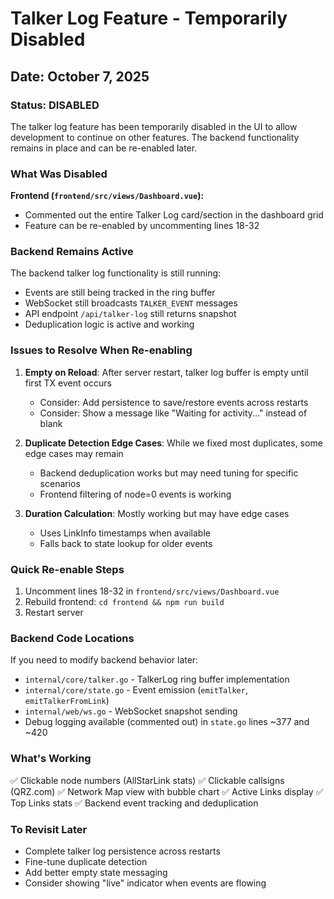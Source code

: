 # Talker Log Feature - Temporarily Disabled

## Date: October 7, 2025

### Status: DISABLED

The talker log feature has been temporarily disabled in the UI to allow development to continue on other features. The backend functionality remains in place and can be re-enabled later.

### What Was Disabled

**Frontend (`frontend/src/views/Dashboard.vue`):**
- Commented out the entire Talker Log card/section in the dashboard grid
- Feature can be re-enabled by uncommenting lines 18-32

### Backend Remains Active

The backend talker log functionality is still running:
- Events are still being tracked in the ring buffer
- WebSocket still broadcasts `TALKER_EVENT` messages
- API endpoint `/api/talker-log` still returns snapshot
- Deduplication logic is active and working

### Issues to Resolve When Re-enabling

1. **Empty on Reload**: After server restart, talker log buffer is empty until first TX event occurs
   - Consider: Add persistence to save/restore events across restarts
   - Consider: Show a message like "Waiting for activity..." instead of blank

2. **Duplicate Detection Edge Cases**: While we fixed most duplicates, some edge cases may remain
   - Backend deduplication works but may need tuning for specific scenarios
   - Frontend filtering of node=0 events is working

3. **Duration Calculation**: Mostly working but may have edge cases
   - Uses LinkInfo timestamps when available
   - Falls back to state lookup for older events

### Quick Re-enable Steps

1. Uncomment lines 18-32 in `frontend/src/views/Dashboard.vue`
2. Rebuild frontend: `cd frontend && npm run build`
3. Restart server

### Backend Code Locations

If you need to modify backend behavior later:
- `internal/core/talker.go` - TalkerLog ring buffer implementation
- `internal/core/state.go` - Event emission (`emitTalker`, `emitTalkerFromLink`)
- `internal/web/ws.go` - WebSocket snapshot sending
- Debug logging available (commented out) in `state.go` lines ~377 and ~420

### What's Working

✅ Clickable node numbers (AllStarLink stats)
✅ Clickable callsigns (QRZ.com)
✅ Network Map view with bubble chart
✅ Active Links display
✅ Top Links stats
✅ Backend event tracking and deduplication

### To Revisit Later

- Complete talker log persistence across restarts
- Fine-tune duplicate detection
- Add better empty state messaging
- Consider showing "live" indicator when events are flowing
